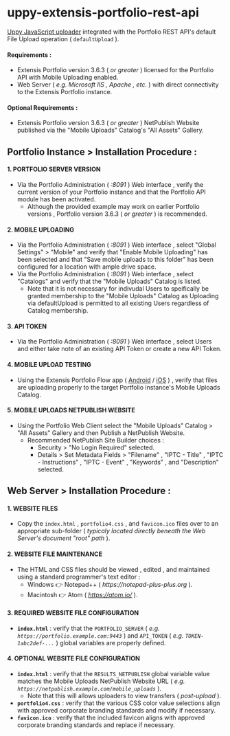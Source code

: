# uppy-extensis-portfolio-rest-api
[Uppy JavaScript uploader](https://github.com/transloadit/uppy) integrated with the Portfolio REST API's default File Upload operation ( `defaultUpload` ).

#### Requirements :
* Extensis Portfolio version 3.6.3 ( _or greater_ ) licensed for the Portfolio API with Mobile Uploading enabled.
* Web Server ( _e.g. Microsoft IIS , Apache , etc._ ) with direct connectivity to the Extensis Portfolio instance.

#### Optional Requirements :
* Extensis Portfolio version 3.6.3 ( _or greater_ ) NetPublish Website published via the "Mobile Uploads" Catalog's "All Assets" Gallery.


## Portfolio Instance > Installation Procedure :

#### 1. PORTFOLIO SERVER VERSION
* Via the Portfolio Administration ( _:8091_ ) Web interface , verify the current version of your Portfolio instance and that the Portfolio API module has been activated.
  * Although the provided example may work on earlier Portfolio versions , Portfolio version 3.6.3 ( _or greater_ ) is recommended.

#### 2. MOBILE UPLOADING
* Via the Portfolio Administration ( _:8091_ ) Web interface , select "Global Settings" > "Mobile" and verify that "Enable Mobile Uploading" has been selected and that "Save mobile uploads to this folder" has been configured for a location with ample drive space.
* Via the Portfolio Administration ( _:8091_ ) Web interface , select "Catalogs" and verify that the "Mobile Uploads" Catalog is listed.
  * Note that it is not necessary for indivudal Users to speifically be granted membership to the "Mobile Uploads" Catalog as Uploading via defaultUpload is permitted to all existing Users regardless of Catalog membership.

#### 3. API TOKEN
* Via the Portfolio Administration ( _:8091_ ) Web interface , select Users and either take note of an existing API Token or create a new API Token.

#### 4. MOBILE UPLOAD TESTING
* Using the Extensis Portfolio Flow app ( [Android](http://play.google.com/store/apps/details?id=com.extensis.portfolio.uploader) / [iOS](https://itunes.apple.com/us/app/portfolio-flow/id731629362?mt=8) ) , verify that files are uploading properly to the target Portfolio instance's Mobile Uploads Catalog.

#### 5. MOBILE UPLOADS NETPUBLISH WEBSITE
* Using the Portfolio Web Client select the "Mobile Uploads" Catalog > "All Assets" Gallery and then Publish a NetPublish Website.
  * Recommended NetPublish Site Builder choices :
    * Security > "No Login Required" selected.
    * Details > Set Metadata Fields > "Filename" , "IPTC - Title" , "IPTC - Instructions" , "IPTC - Event" , "Keywords" , and "Description" selected.

## Web Server > Installation Procedure :

#### 1. WEBSITE FILES
* Copy the `index.html` , `portfolio4.css` , and `favicon.ico` files over to an appropriate sub-folder ( _typicaly located directly beneath the Web Server's document "root" path_ ).

#### 2. WEBSITE FILE MAINTENANCE
* The HTML and CSS files should be viewed , edited , and maintained using a standard programmer's text editor :
  * Windows :point_right: Notepad++ ( _https://notepad-plus-plus.org_ ).
  * Macintosh :point_right: Atom ( _https://atom.io/_ ).

#### 3. REQUIRED WEBSITE FILE CONFIGURATION
* **`index.html`** : verify that the `PORTFOLIO_SERVER` ( _e.g. `https://portfolio.example.com:9443`_ ) and `API_TOKEN` ( _e.g. `TOKEN-1abc2def-...`_ ) global variables are properly defined.

#### 4. OPTIONAL WEBSITE FILE CONFIGURATION
* **`index.html`** : verify that the `RESULTS_NETPUBLISH` global variable value matches the Mobile Uploads NetPublish Website URL ( _e.g. `https://netpublish.example.com/mobile_uploads`_ ).
  * Note that this will allows uploaders to view transfers ( _post-upload_ ).
* **`portfolio4.css`** : verify that the various CSS color value selections align with approved corporate branding standards and modify if necessary.
* **`favicon.ico`** : verify that the included favicon aligns with approved corporate branding standards and replace if necessary.


